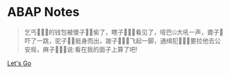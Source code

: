 <!-- _coverpage.md -->

# ABAP Notes

> 乞丐🧎🏿‍➡️的钱包被傻子🧟‍♂️偷了，瞎子🧑🏽‍🦯看见了，哑巴🤐大吼一声，聋子🦻吓了一跳，驼子🚶🏻挺身而出，跛子🧑🏽‍🦽飞起一脚，通缉犯🏃🏿‍♂️要拉他去公安局，麻子🤷🏿‍♂️说:看在我的面子上算了吧!

[Let's Go](/README.md)

